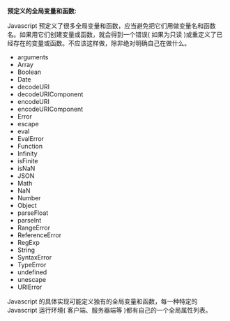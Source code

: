 **预定义的全局变量和函数:**

Javascript 预定义了很多全局变量和函数，应当避免把它们用做变量名和函数名。如果用它们创建变量或函数，就会得到一个错误( 如果为只读 )或重定义了已经存在的变量或函数。不应该这样做，除非绝对明确自己在做什么。

  - arguments
  - Array
  - Boolean
  - Date
  - decodeURI
  - decodeURIComponent
  - encodeURI
  - encodeURIComponent
  - Error
  - escape
  - eval
  - EvalError
  - Function
  - Infinity
  - isFinite
  - isNaN
  - JSON
  - Math
  - NaN
  - Number
  - Object
  - parseFloat
  - parseInt
  - RangeError
  - ReferenceError
  - RegExp
  - String
  - SyntaxError
  - TypeError
  - undefined
  - unescape
  - URIError
  
Javascript 的具体实现可能定义独有的全局变量和函数，每一种特定的 Javascript 运行环境( 客户端、服务器端等 )都有自己的一个全局属性列表。
